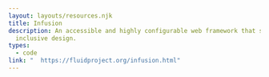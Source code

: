 ```yaml
---
layout: layouts/resources.njk
title: Infusion
description: An accessible and highly configurable web framework that supports
  inclusive design.
types:
  - code
link: "  https://fluidproject.org/infusion.html"
---
```

